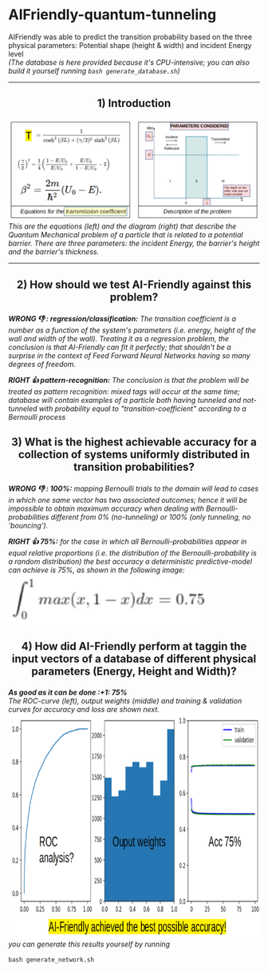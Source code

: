 # AIFriendly-quantum-tunneling
AIFriendly was able to predict the transition probability based on the three physical parameters: Potential shape (height & width) and incident Energy level<br>
<i>(The database is here provided because it's CPU-intensive; you can also build it yourself running ```bash generate_database.sh```)</i>

---

<h2><p align=center><b>1) Introduction</b></p></h2>
<img src="static/introduction.png"><br>
<i>This are the equations (left) and the diagram (right) that describe the Quantum Mechanical problem of a particle that is related to a potential barrier. There are three parameters: the incident Energy, the barrier's height and the barrier's thickness.</i><br>

---

<h2><p align=center><b>2) How should we test AI-Friendly against this problem?</b></p></h2>

<i><b>WRONG :-1: : regression/classification:</b> The transition coefficient is a number as a function of the system's parameters (i.e. energy, height of the wall and width of the wall). Treating it as a regression problem, the conclusion is that AI-Friendly can fit it perfectly; that shouldn't be a surprise in the context of Feed Forward Neural Networks having so many degrees of freedom.
<br>

<b>RIGHT :+1: pattern-recognition:</b> The conclusion is that the problem will be treated as pattern recognition: mixed tags will occur at the same time; database will contain examples of a particle both having tunneled and not-tunneled with probability equal to "transition-coefficient" according to a Bernoulli process</b></i>
<br> 

<h2><p align=center><b>3) What is the highest achievable accuracy for a collection of systems uniformly distributed in transition probabilities?</b></p></h2>

<i><b>WRONG :-1: : 100%:</b> mapping Bernoulli trials to the domain will lead to cases in which one same vector has two associated outcomes; hence it will be impossible to obtain maximum accuracy when dealing with Bernoulli-probabilities different from 0% (no-tunneling) or 100% (only tunneling, no 'bouncing').
<br>

<b>RIGHT :+1: 75%:</b> for the case in which all Bernoulli-probabilities appear in equal relative proportions (i.e. the distribution of the Bernoulli-probability is a random distribution) the best accuracy a deterministic predictive-model can achieve is 75%, as shown in the following image:</b></i>
<br> 
<img src="static/math.png" width="400" height="100">

<h2><p align=center><b>4) How did AI-Friendly perform at taggin the input vectors of a database of different physical parameters (Energy, Height and Width)? </b></p></h2>
<i><b>As good as it can be done :+1: 75%</b> <br>
The ROC-curve (left), output weights (middle) and training & validation curves for accuracy and loss are shown next.
<br></i>
<img src="static/results.png" width="800" height="450">
<i>you can generate this results yourself by running</i> 

```
bash generate_network.sh
```

